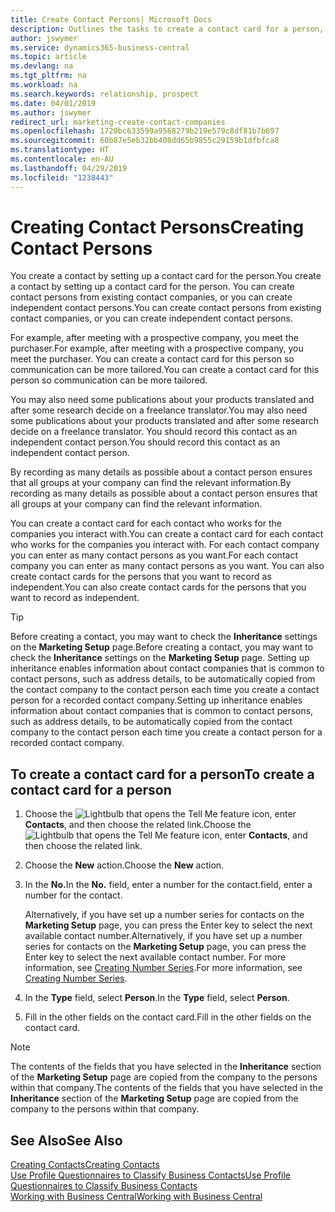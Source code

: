 ```yaml
---
title: Create Contact Persons| Microsoft Docs
description: Outlines the tasks to create a contact card for a person, for example, a prospect or supplier, helping to define the relationship and tailor communication.
author: jswymer
ms.service: dynamics365-business-central
ms.topic: article
ms.devlang: na
ms.tgt_pltfrm: na
ms.workload: na
ms.search.keywords: relationship, prospect
ms.date: 04/01/2019
ms.author: jswymer
redirect_url: marketing-create-contact-companies
ms.openlocfilehash: 1720bc633599a9568279b219e579c8df81b7b697
ms.sourcegitcommit: 60b87e5eb32bb408dd65b9855c29159b1dfbfca8
ms.translationtype: HT
ms.contentlocale: en-AU
ms.lasthandoff: 04/29/2019
ms.locfileid: "1238443"
---
```

# <a name="creating-contact-persons"></a><span data-ttu-id="60e10-103">Creating Contact Persons</span><span class="sxs-lookup"><span data-stu-id="60e10-103">Creating Contact Persons</span></span>
<span data-ttu-id="60e10-104">You create a contact by setting up a contact card for the person.</span><span class="sxs-lookup"><span data-stu-id="60e10-104">You create a contact by setting up a contact card for the person.</span></span> <span data-ttu-id="60e10-105">You can create contact persons from existing contact companies, or you can create independent contact persons.</span><span class="sxs-lookup"><span data-stu-id="60e10-105">You can create contact persons from existing contact companies, or you can create independent contact persons.</span></span>

<span data-ttu-id="60e10-106">For example, after meeting with a prospective company, you meet the purchaser.</span><span class="sxs-lookup"><span data-stu-id="60e10-106">For example, after meeting with a prospective company, you meet the purchaser.</span></span> <span data-ttu-id="60e10-107">You can create a contact card for this person so communication can be more tailored.</span><span class="sxs-lookup"><span data-stu-id="60e10-107">You can create a contact card for this person so communication can be more tailored.</span></span>

<span data-ttu-id="60e10-108">You may also need some publications about your products translated and after some research decide on a freelance translator.</span><span class="sxs-lookup"><span data-stu-id="60e10-108">You may also need some publications about your products translated and after some research decide on a freelance translator.</span></span> <span data-ttu-id="60e10-109">You should record this contact as an independent contact person.</span><span class="sxs-lookup"><span data-stu-id="60e10-109">You should record this contact as an independent contact person.</span></span>

<span data-ttu-id="60e10-110">By recording as many details as possible about a contact person ensures that all groups at your company can find the relevant information.</span><span class="sxs-lookup"><span data-stu-id="60e10-110">By recording as many details as possible about a contact person ensures that all groups at your company can find the relevant information.</span></span>

<span data-ttu-id="60e10-111">You can create a contact card for each contact who works for the companies you interact with.</span><span class="sxs-lookup"><span data-stu-id="60e10-111">You can create a contact card for each contact who works for the companies you interact with.</span></span> <span data-ttu-id="60e10-112">For each contact company you can enter as many contact persons as you want.</span><span class="sxs-lookup"><span data-stu-id="60e10-112">For each contact company you can enter as many contact persons as you want.</span></span> <span data-ttu-id="60e10-113">You can also create contact cards for the persons that you want to record as independent.</span><span class="sxs-lookup"><span data-stu-id="60e10-113">You can also create contact cards for the persons that you want to record as independent.</span></span>

> [!TIP]  
>   <span data-ttu-id="60e10-114">Before creating a contact, you may want to check the **Inheritance** settings on the **Marketing Setup** page.</span><span class="sxs-lookup"><span data-stu-id="60e10-114">Before creating a contact, you may want to check the **Inheritance** settings on the **Marketing Setup** page.</span></span> <span data-ttu-id="60e10-115">Setting up inheritance enables information about contact companies that is common to contact persons, such as address details, to be automatically copied from the contact company to the contact person each time you create a contact person for a recorded contact company.</span><span class="sxs-lookup"><span data-stu-id="60e10-115">Setting up inheritance enables information about contact companies that is common to contact persons, such as address details, to be automatically copied from the contact company to the contact person each time you create a contact person for a recorded contact company.</span></span>

## <a name="to-create-a-contact-card-for-a-person"></a><span data-ttu-id="60e10-116">To create a contact card for a person</span><span class="sxs-lookup"><span data-stu-id="60e10-116">To create a contact card for a person</span></span>
1. <span data-ttu-id="60e10-117">Choose the ![Lightbulb that opens the Tell Me feature](media/ui-search/search_small.png "Tell me what you want to do") icon, enter **Contacts**, and then choose the related link.</span><span class="sxs-lookup"><span data-stu-id="60e10-117">Choose the ![Lightbulb that opens the Tell Me feature](media/ui-search/search_small.png "Tell me what you want to do") icon, enter **Contacts**, and then choose the related link.</span></span>
2. <span data-ttu-id="60e10-118">Choose the **New** action.</span><span class="sxs-lookup"><span data-stu-id="60e10-118">Choose the **New** action.</span></span>
3. <span data-ttu-id="60e10-119">In the **No.**</span><span class="sxs-lookup"><span data-stu-id="60e10-119">In the **No.**</span></span> <span data-ttu-id="60e10-120">field, enter a number for the contact.</span><span class="sxs-lookup"><span data-stu-id="60e10-120">field, enter a number for the contact.</span></span>

    <span data-ttu-id="60e10-121">Alternatively, if you have set up a number series for contacts on the **Marketing Setup** page, you can press the Enter key to select the next available contact number.</span><span class="sxs-lookup"><span data-stu-id="60e10-121">Alternatively, if you have set up a number series for contacts on the **Marketing Setup** page, you can press the Enter key to select the next available contact number.</span></span> <span data-ttu-id="60e10-122">For more information, see [Creating Number Series](ui-create-number-series.md).</span><span class="sxs-lookup"><span data-stu-id="60e10-122">For more information, see [Creating Number Series](ui-create-number-series.md).</span></span>
4. <span data-ttu-id="60e10-123">In the **Type** field, select **Person**.</span><span class="sxs-lookup"><span data-stu-id="60e10-123">In the **Type** field, select **Person**.</span></span>
5. <span data-ttu-id="60e10-124">Fill in the other fields on the contact card.</span><span class="sxs-lookup"><span data-stu-id="60e10-124">Fill in the other fields on the contact card.</span></span>

> [!NOTE]  
>   <span data-ttu-id="60e10-125">The contents of the fields that you have selected in the **Inheritance** section of the **Marketing Setup** page are copied from the company to the persons within that company.</span><span class="sxs-lookup"><span data-stu-id="60e10-125">The contents of the fields that you have selected in the **Inheritance** section of the **Marketing Setup** page are copied from the company to the persons within that company.</span></span>

## <a name="see-also"></a><span data-ttu-id="60e10-126">See Also</span><span class="sxs-lookup"><span data-stu-id="60e10-126">See Also</span></span>
[<span data-ttu-id="60e10-127">Creating Contacts</span><span class="sxs-lookup"><span data-stu-id="60e10-127">Creating Contacts</span></span>](marketing-create-contact-companies.md)  
[<span data-ttu-id="60e10-128">Use Profile Questionnaires to Classify Business Contacts</span><span class="sxs-lookup"><span data-stu-id="60e10-128">Use Profile Questionnaires to Classify Business Contacts</span></span>](marketing-create-contact-profile-questionnaire.md)  
[<span data-ttu-id="60e10-129">Working with Business Central</span><span class="sxs-lookup"><span data-stu-id="60e10-129">Working with Business Central</span></span>](ui-work-product.md)
